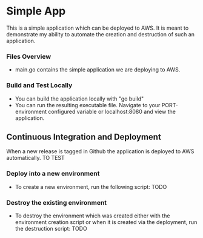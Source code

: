 # Simple App
This is a simple application which can be deployed to AWS. It is meant to demonstrate my ability to automate the creation and destruction of such an application.

### Files Overview
* main.go contains the simple application we are deploying to AWS.

### Build and Test Locally
* You can build the application locally with "go build"
* You can run the resulting executable file. Navigate to your PORT-environment configured variable or localhost:8080 and view the application.

## Continuous Integration and Deployment
When a new release is tagged in Github the application is deployed to AWS automatically. TO TEST

### Deploy into a new environment
* To create a new environment, run the following script: TODO

### Destroy the existing environment
* To destroy the environment which was created either with the environment creation script or when it is created via the
deployment, run the destruction script: TODO
